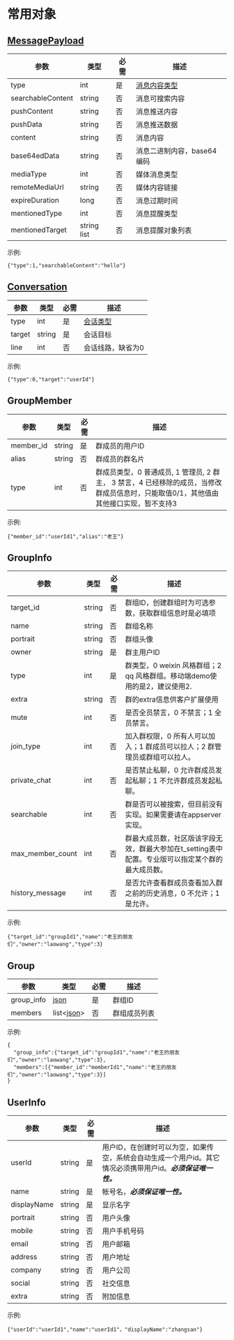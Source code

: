 # 常用对象

## [MessagePayload](../../base_knowledge/message_payload.md)

| 参数 | 类型 | 必需 | 描述 |
| ------ | ------ | --- | ------ |
| type | int | 是 | [消息内容类型](../../base_knowledge/message_payload.md#contentType) |
| searchableContent | string | 否 | 消息可搜索内容 |
| pushContent | string | 否 | 消息推送内容 |
| pushData | string | 否 | 消息推送数据 |
| content | string | 否 | 消息内容 |
| base64edData | string | 否 | 消息二进制内容，base64编码 |
| mediaType | int | 否 | 媒体消息类型 |
| remoteMediaUrl | string | 否 | 媒体内容链接 |
| expireDuration | long | 否 | 消息过期时间 |
| mentionedType | int | 否 | 消息提醒类型 |
| mentionedTarget | string list | 否 | 消息提醒对象列表 |

示例:
```
{"type":1,"searchableContent":"hello"}  
```

## [Conversation](../../base_knowledge/conversation.md)

| 参数 | 类型 | 必需 | 描述 |
| ------ | ------ | --- | ------ |
| type | int | 是 | [会话类型](../../base_knowledge/conversation.md#会话类型) |
| target | string | 是 | 会话目标 |
| line | int | 否 | 会话线路，缺省为0 |

示例:
```
{"type":0,"target":"userId"}  
```

## GroupMember

| 参数 | 类型 | 必需 | 描述 |
| ------ | ------ | --- | ------ |
| member_id | string | 是 | 群成员的用户ID |
| alias | string | 否 | 群成员的群名片 |
| type | int | 否 | 群成员类型，0 普通成员, 1 管理员, 2 群主， 3 禁言，4 已经移除的成员，当修改群成员信息时，只能取值0/1，其他值由其他接口实现，暂不支持3|

示例:
```
{"member_id":"userId1","alias":"老王"}  
```

## GroupInfo

| 参数 | 类型 | 必需 | 描述 |
| ------ | ------ | --- | ------ |
| target_id | string | 否 | 群组ID，创建群组时为可选参数，获取群组信息时是必填项 |
| name | string | 否 | 群组名称 |
| portrait | string | 否 | 群组头像 |
| owner | string | 是 | 群主用户ID |
| type | int | 是 | 群类型，0 weixin 风格群组；2 qq 风格群组。移动端demo使用的是2，建议使用2. |
| extra | string | 否 | 群的extra信息供客户扩展使用 |
| mute | int | 否 | 是否全员禁言，0 不禁言；1 全员禁言。 |
| join_type | int | 否 | 加入群权限，0 所有人可以加入；1 群成员可以拉人；2 群管理员或群组可以拉人。 |
| private_chat | int | 否 | 是否禁止私聊，0 允许群成员发起私聊；1 不允许群成员发起私聊。 |
| searchable | int | 否 | 群是否可以被搜索，但目前没有实现。如果需要请在appserver实现。 |
| max_member_count | int | 否 | 群最大成员数，社区版该字段无效，群最大参加在t_setting表中配置。专业版可以指定某个群的最大成员数。 |
| history_message | int | 否 | 是否允许查看群成员查看加入群之前的历史消息，0 不允许；1 是允许。 |


示例:
```
{"target_id":"groupId1","name":"老王的朋友们","owner":"laowang","type":3}  
```

## Group

| 参数 | 类型 | 必需 | 描述 |
| ------ | ------ | --- | ------ |
| group_info | [json](./models.md#GroupInfo) | 是 | 群组ID |
| members | list<[json](./models.md#GroupMember)> | 否 | 群组成员列表 |


示例:
```
{
  "group_info":{"target_id":"groupId1","name":"老王的朋友们","owner":"laowang","type":3},
  "members":[{"member_id":"memberId1","name":"老王的朋友们","owner":"laowang","type":3}]
}
```

## UserInfo
| 参数 | 类型 | 必需 | 描述 |
| ------ | ------ | --- | ------ |
| userId | string | 是 | 用户ID，在创建时可以为空，如果传空，系统会自动生成一个用户id。其它情况必须携带用户id。***必须保证唯一性。*** |
| name | string | 是 | 帐号名，***必须保证唯一性。*** |
| displayName | string | 是 | 显示名字 |
| portrait | string | 否 | 用户头像 |
| mobile | string | 否 | 用户手机号码 |
| email | string | 否 | 用户邮箱 |
| address | string | 否 | 用户地址 |
| company | string | 否 | 用户公司 |
| social | string | 否 | 社交信息 |
| extra | string | 否 | 附加信息 |

示例:
```
{"userId":"userId1","name":"userId1"，"displayName":"zhangsan"}
```
